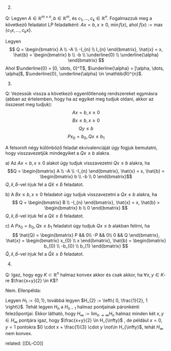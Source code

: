 2.
Q: Legyen $A \in \mathbb{R}^{m\times n}, b \in \mathbb{R}^{m}$, és $c_{1}, \dots, c_{k} \in \mathbb{R}^{n}$. Fogalmazzuk meg a következő feladatot LP feladatként: $Ax = b, x \geq 0$, $\min f(x)$, ahol $f(x) := \max \{  c_{1}x, \dots, c_{k}x \}$.

Legyen
$$
Q = \begin{bmatrix}
A \\
-A \\
-I_{n} \\
I_{n}
\end{bmatrix},
\hat{x} = x,
\hat{b} = \begin{bmatrix}
b \\
-b \\
\underline{0} \\
\underline{\alpha}
\end{bmatrix}
$$
Ahol $\underline{0} = [0, \dots, 0]^T$, $\underline{\alpha} = [\alpha, \dots, \alpha]$, $\underline{0}, \underline{\alpha} \in \mathbb{R}^{n}$.

3.
Q: Vezessük vissza a következő egyenlőtlenség rendszereket egymásra (abban az értelemben, hogy ha az egyiket meg tudjuk oldani, akkor az összeset meg tudjuk):
$$
Ax = b,
x \geq 0
$$
$$
Bx \leq b, x \geq 0
$$
$$
Qy \leq b
$$
$$
Px_{0} = b_{0}, Qx \leq b_{1}
$$


A felsorolt négy különböző feladat ekvivalenciáját úgy fogjuk bemutatni, hogy visszavezetjük mindegyiket a $Qx \leq b$ alakra.

a) Az $Ax = b, x \geq 0$ alakot úgy tudjuk visszavezetni $Qx \leq b$ alakra, ha
$$Q = \begin{bmatrix}
A \\
-A \\
-I_{n}
\end{bmatrix},
\hat{x} = x,
\hat{b} = \begin{bmatrix}
b \\
-b \\
0
\end{bmatrix}$$
$Q, \hat{x}, \hat{b}$-vel írjuk fel a $Q\hat{x}\leq \hat{b}$ feladatot.

b) A $Bx \leq b, x \geq 0$ feladatot úgy tudjuk visszavezetni a $Qx \leq b$ alakra, ha
$$
Q = \begin{bmatrix}
B \\
-I_{n}
\end{bmatrix},
\hat{x} = x,
\hat{b} = \begin{bmatrix}
b \\
0
\end{bmatrix}
$$
$Q, \hat{x}, \hat{b}$-vel írjuk fel a $Q\hat{x} \leq \hat{b}$ feladatot.

c) A $Px_{0} = b_{0}, Qx \leq b_{1}$ feladatot úgy tudjuk $Qx \leq b$ alakban felírni, ha
$$
\hat{Q} = \begin{bmatrix}
P && 0\\
-P && 0\\
0 && Q
\end{bmatrix},
\hat{x} = \begin{bmatrix}
x_{0} \\
x
\end{bmatrix},
\hat{b} = \begin{bmatrix}
b_{0} \\
-b_{0} \\
b_{1}
\end{bmatrix}
$$
$\hat{Q}, \hat{x}, \hat{b}$-vel írjuk fel a $\hat{Q}\hat{x} \leq \hat{b}$ feladatot.

4.
Q: Igaz, hogy egy $K \subset \mathbb{R}^{n}$ halmaz konvex akkor és csak akkor, ha $\forall x, y \in K$-re $\frac{x+y}{2} \in K$?


Nem. Ellenpélda:

Legyen $H_{1} := \{ 0, 1 \}$, továbbá legyen $H_{2} := \left\{  0, \frac{1}{2}, 1  \right\}$. Tehát legyen $H_{n}$ a $H_{n-1}$ halmaz pontjainak páronkénti felezőpontjai.
Ekkor látható, hogy $H_{\infty} := \lim_{ n \to \infty }H_{n}$ halmaz minden két $x, y \in H_{\infty}$ pontjára igaz, hogy $\frac{x+y}{2} \in H_{\infty}$ , de például $x = 0, y = 1$ pontokra $0 \cdot x + \frac{1}{3} \cdot y \not\in H_{\infty}$, tehát $H_{\infty}$ nem konvex.


related: [[DL-CO]]